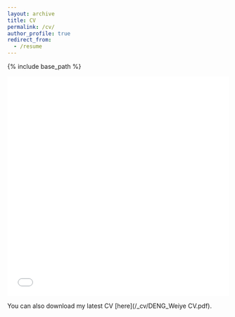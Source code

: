 ```yaml
---
layout: archive
title: CV
permalink: /cv/
author_profile: true
redirect_from: 
  - /resume
---
```


{% include base_path %}

<iframe src="/_cv/DENG_Weiye CV.pdf" width="100%" height="500" frameborder="no" border="0" marginwidth="0" marginheight="0"></iframe>

You can also download my latest CV [here](/_cv/DENG_Weiye CV.pdf).
